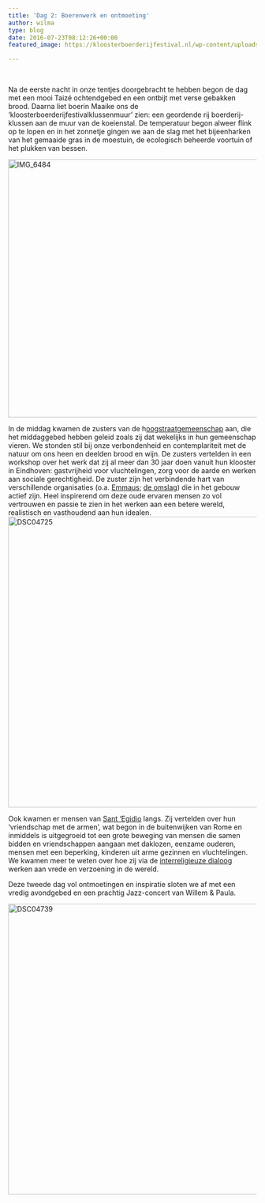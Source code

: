 ```yaml
---
title: 'Dag 2: Boerenwerk en ontmoeting'
author: wilma
type: blog
date: 2016-07-23T08:12:26+00:00
featured_image: https://kloosterboerderijfestival.nl/wp-content/uploads/2016/07/P7215757-e1470306214298.jpg

---
```

&nbsp;

Na de eerste nacht in onze tentjes doorgebracht te hebben begon de dag met een mooi Taizé ochtendgebed en een ontbijt met verse gebakken brood. Daarna liet boerin Maaike ons de &#8216;kloosterboerderijfestivalklussenmuur&#8217; zien: een geordende rij boerderij-klussen aan de muur van de koeienstal. De temperatuur begon alweer flink op te lopen en in het zonnetje gingen we aan de slag met het bijeenharken van het gemaaide gras in de moestuin, de ecologisch beheerde voortuin of het plukken van bessen.

[<img class="alignnone size-large wp-image-2359" src="http://www.kloosterboerderijfestival.nl/wp-content/uploads/2016/07/IMG_6484-785x523.jpg" alt="IMG_6484" width="785" height="523" />][1]

In de middag kwamen de zusters van de h<a href="http://hoogstraatgemeenschap.nl/" target="_blank">oogstraatgemeenschap</a> aan, die het middaggebed hebben geleid zoals zij dat wekelijks in hun gemeenschap vieren. We stonden stil bij onze verbondenheid en contemplariteit met de natuur om ons heen en deelden brood en wijn. De zusters vertelden in een workshop over het werk dat zij al meer dan 30 jaar doen vanuit hun klooster in Eindhoven: gastvrijheid voor vluchtelingen, zorg voor de aarde en werken aan sociale gerechtigheid. De zuster zijn het verbindende hart van verschillende organisaties (o.a. <a href="http://www.emmauseindhoven.nl/" target="_blank">Emmaus</a>; <a href="http://www.omslag.nl/index.html" target="_blank">de omslag</a>) die in het gebouw actief zijn. Heel inspirerend om deze oude ervaren mensen zo vol vertrouwen en passie te zien in het werken aan een betere wereld, realistisch en vasthoudend aan hun idealen.[<img class="alignnone size-large wp-image-2364" src="http://www.kloosterboerderijfestival.nl/wp-content/uploads/2016/07/DSC04725-785x589.jpg" alt="DSC04725" width="785" height="589" />][2]

Ook kwamen er mensen van [Sant &#8216;Egidio][3] langs. Zij vertelden over hun &#8216;vriendschap met de armen&#8217;, wat begon in de buitenwijken van Rome en inmiddels is uitgegroeid tot een grote beweging van mensen die samen bidden en vriendschappen aangaan met daklozen, eenzame ouderen, mensen met een beperking, kinderen uit arme gezinnen en vluchtelingen. We kwamen meer te weten over hoe zij via de [interreligieuze dialoog][4] werken aan vrede en verzoening in de wereld.

Deze tweede dag vol ontmoetingen en inspiratie sloten we af met een vredig avondgebed en een prachtig Jazz-concert van Willem & Paula.

[<img class="alignnone size-large wp-image-2362" src="http://www.kloosterboerderijfestival.nl/wp-content/uploads/2016/07/DSC04739-785x589.jpg" alt="DSC04739" width="785" height="589" />][5]

 [1]: http://www.kloosterboerderijfestival.nl/wp-content/uploads/2016/07/IMG_6484.jpg
 [2]: http://www.kloosterboerderijfestival.nl/wp-content/uploads/2016/07/DSC04725.jpg
 [3]: http://www.santegidio.nl/
 [4]: http://www.santegidio.nl/vrede-en-dialoog/
 [5]: http://www.kloosterboerderijfestival.nl/wp-content/uploads/2016/07/DSC04739.jpg